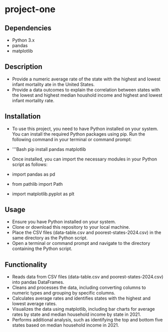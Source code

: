 # project-one

## Dependencies

- Python 3.x
- pandas
- matplotlib

## Description

- Provide a numeric average rate of the state with the highest and lowest infant mortality ate in the United States.
- Provide a data outcomes to explain the correlation between states with the lowest and highest median houshold income and highest and lowest infant mortality rate.

## Installation

- To use this project, you need to have Python installed on your system. You can install the required Python packages using pip. Run the following command in your terminal or command prompt:  
- '''Bash pip install pandas matplotlib

- Once installed, you can import the necessary modules in your Python script as follows:
- import pandas as pd
- from pathlib import Path
- import matplotlib.pyplot as plt

## Usage

- Ensure you have Python installed on your system.
- Clone or download this repository to your local machine.
- Place the CSV files (data-table.csv and poorest-states-2024.csv) in the same directory as the Python script.
- Open a terminal or command prompt and navigate to the directory containing the Python script.

## Functionality

- Reads data from CSV files (data-table.csv and poorest-states-2024.csv) into pandas DataFrames.
- Cleans and processes the data, including converting columns to numeric types and grouping by specific columns.
- Calculates average rates and identifies states with the highest and lowest average rates.
- Visualizes the data using matplotlib, including bar charts for average rates by state and median household income by state in 2021.
- Performs additional analysis, such as identifying the top and bottom five states based on median household income in 2021.
